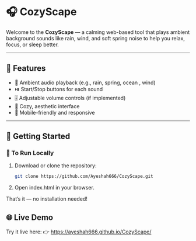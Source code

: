 # 🎧 CozyScape

Welcome to the **CozyScape** — a calming web-based tool that plays ambient background sounds like rain, wind, and soft spring noise to help you relax, focus, or sleep better.

---

## 🌟 Features

- 🎵 Ambient audio playback (e.g., rain, spring, ocean , wind)
- ⏯️ Start/Stop buttons for each sound
- 🎚️ Adjustable volume controls (if implemented)
- 🎨 Cozy, aesthetic interface
- 📱 Mobile-friendly and responsive

---

## 🚀 Getting Started

### 🔧 To Run Locally

1. Download or clone the repository:
   ```bash
   git clone https://github.com/Ayeshah666/CozyScape.git

2. Open index.html in your browser.

That’s it — no installation needed!

## 🌐 Live Demo
Try it live here:
👉 https://ayeshah666.github.io/CozyScape/
